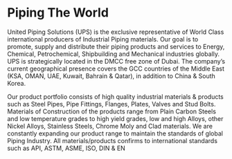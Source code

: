 # Piping The World

United Piping Solutions (UPS) is the exclusive representative of World Class international producers of Industrial Piping materials. Our goal is to promote, supply and distribute their piping products and services to Energy, Chemical, Petrochemical, Shipbuilding and Mechanical industries globally. UPS is strategically located in the DMCC free zone of Dubai. The company’s current geographical presence covers the GCC countries of the Middle East (KSA, OMAN, UAE, Kuwait, Bahrain & Qatar), in addition to China & South Korea.

Our product portfolio consists of high quality industrial materials & products such as Steel Pipes, Pipe Fittings, Flanges, Plates, Valves and Stud Bolts. Materials of Construction of the products range from Plain Carbon Steels and low temperature grades to high yield grades, low and high Alloys, other Nickel Alloys, Stainless Steels, Chrome Moly and Clad materials. We are constantly expanding our product range to maintain the standards of global Piping Industry. All materials/products confirms to international standards such as API, ASTM, ASME, ISO, DIN & EN
